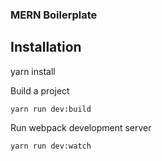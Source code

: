 ### MERN Boilerplate

## Installation

yarn install

Build a project
```
yarn run dev:build
```

Run webpack development server
```
yarn run dev:watch
```
